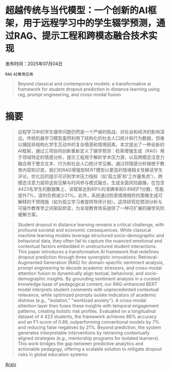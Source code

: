 # 超越传统与当代模型：一个创新的AI框架，用于远程学习中的学生辍学预测，通过RAG、提示工程和跨模态融合技术实现

发布时间：2025年07月04日

`RAG` `AI教育应用`

> Beyond classical and contemporary models: a transformative ai framework for student dropout prediction in distance learning using rag, prompt engineering, and cross-modal fusion

# 摘要

> 远程学习中的学生辍学问题仍然是一个严峻的挑战，对社会和经济的影响深远。传统机器学习模型虽然利用了结构化的社会人口统计和行为数据，但难以捕捉非结构化学生互动中的复杂情感和情境因素。本文提出了一种全新的AI框架，通过三项协同创新重新定义了辍学预测：检索增强生成（RAG）用于领域特定的情感分析，提示工程用于解析学术压力源，以及跨模态注意力融合用于整合文本、行为和社会人口统计学见解。通过将情感分析植根于教育内容知识库，我们的RAG增强型BERT模型以更高的情境相关性解读学生评论，优化后的提示可识别学术压力指标（如‘孤立感’和‘工作量焦虑’）。跨模态注意力层将这些见解与时间参与模式融合，生成全面风险画像。在包含4423名学生的数据集上，该框架达到89%的准确率和0.88的F1分数，性能提升7%，误判负例减少21%。此外，系统通过检索情境相符的策略生成可解释的干预措施（如为孤立学习者提供导师计划）。这项研究在预测分析与可操作教育学之间架起桥梁，为全球教育体系提供了一种可扩展的辍学风险缓解方案。

> Student dropout in distance learning remains a critical challenge, with profound societal and economic consequences. While classical machine learning models leverage structured socio-demographic and behavioral data, they often fail to capture the nuanced emotional and contextual factors embedded in unstructured student interactions. This paper introduces a transformative AI framework that redefines dropout prediction through three synergistic innovations: Retrieval-Augmented Generation (RAG) for domain-specific sentiment analysis, prompt engineering to decode academic stressors, and cross-modal attention fusion to dynamically align textual, behavioral, and socio-demographic insights. By grounding sentiment analysis in a curated knowledge base of pedagogical content, our RAG-enhanced BERT model interprets student comments with unprecedented contextual relevance, while optimized prompts isolate indicators of academic distress (e.g., "isolation," "workload anxiety"). A cross-modal attention layer then fuses these insights with temporal engagement patterns, creating holistic risk profiles. Evaluated on a longitudinal dataset of 4 423 students, the framework achieves 89% accuracy and an F1-score of 0.88, outperforming conventional models by 7% and reducing false negatives by 21%. Beyond prediction, the system generates interpretable interventions by retrieving contextually aligned strategies (e.g., mentorship programs for isolated learners). This work bridges the gap between predictive analytics and actionable pedagogy, offering a scalable solution to mitigate dropout risks in global education systems

[Arxiv](https://arxiv.org/abs/2507.05285)